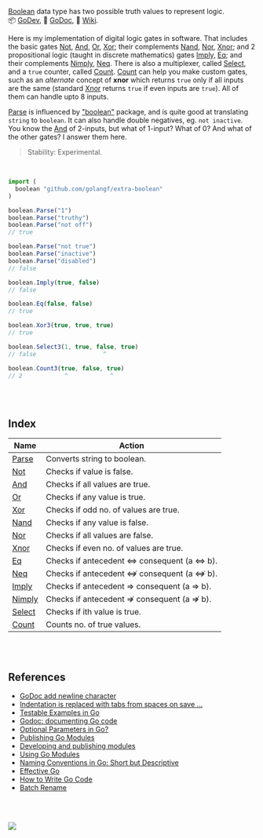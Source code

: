 [Boolean] data type has two possible truth values to represent logic.<br>
:package: [GoDev](https://pkg.go.dev/github.com/golangf/extra-boolean),
:newspaper: [GoDoc](https://pkg.go.dev/github.com/golangf/extra-boolean#section-documentation),
:blue_book: [Wiki](https://github.com/golangf/extra-boolean/wiki).

Here is my implementation of digital logic gates in software. That includes
the basic gates [Not], [And], [Or], [Xor]; their complements [Nand], [Nor],
[Xnor]; and 2 propositional logic (taught in discrete mathematics) gates
[Imply], [Eq]; and their complements [Nimply], [Neq]. There is also a
multiplexer, called [Select], and a `true` counter, called [Count]. [Count]
can help you make custom gates, such as an *alternate* concept of **xnor**
which returns `true` only if all inputs are the same (standard [Xnor] returns
`true` if even inputs are `true`). All of them can handle upto 8 inputs.

[Parse] is influenced by ["boolean"] package, and is quite good at translating
`string` to `boolean`. It can also handle double negatives, eg. `not inactive`.
You know the [And] of 2-inputs, but what of 1-input? What of 0? And what of
the other gates? I answer them here.

> Stability: Experimental.

<br>

```javascript
import (
  boolean "github.com/golangf/extra-boolean"
)

boolean.Parse("1")
boolean.Parse("truthy")
boolean.Parse("not off")
// true

boolean.Parse("not true")
boolean.Parse("inactive")
boolean.Parse("disabled")
// false

boolean.Imply(true, false)
// false

boolean.Eq(false, false)
// true

boolean.Xor3(true, true, true)
// true

boolean.Select3(1, true, false, true)
// false                   ^

boolean.Count3(true, false, true)
// 2            ^            ^
```

<br>
<br>


## Index

| Name     | Action                                     |
| -------- | ------------------------------------------ |
| [Parse]  | Converts string to boolean.                |
| [Not]    | Checks if value is false.                  |
| [And]    | Checks if all values are true.             |
| [Or]     | Checks if any value is true.               |
| [Xor]    | Checks if odd no. of values are true.      |
| [Nand]   | Checks if any value is false.              |
| [Nor]    | Checks if all values are false.            |
| [Xnor]   | Checks if even no. of values are true.     |
| [Eq]     | Checks if antecedent ⇔ consequent (a ⇔ b). |
| [Neq]    | Checks if antecedent ⇎ consequent (a ⇎ b). |
| [Imply]  | Checks if antecedent ⇒ consequent (a ⇒ b). |
| [Nimply] | Checks if antecedent ⇏ consequent (a ⇏ b). |
| [Select] | Checks if ith value is true.               |
| [Count]  | Counts no. of true values.                 |

<br>
<br>


## References

- [GoDoc add newline character](https://stackoverflow.com/q/51641640/1413259)
- [Indentation is replaced with tabs from spaces on save ...](https://github.com/microsoft/vscode-go/issues/1930)
- [Testable Examples in Go](https://blog.golang.org/examples)
- [Godoc: documenting Go code](https://blog.golang.org/godoc)
- [Optional Parameters in Go?](https://stackoverflow.com/q/2032149/1413259)
- [Publishing Go Modules](https://blog.golang.org/publishing-go-modules)
- [Developing and publishing modules](https://golang.org/doc/modules/developing)
- [Using Go Modules](https://blog.golang.org/using-go-modules)
- [Naming Conventions in Go: Short but Descriptive](https://betterprogramming.pub/naming-conventions-in-go-short-but-descriptive-1fa7c6d2f32a)
- [Effective Go](https://golang.org/doc/effective_go)
- [How to Write Go Code](https://golang.org/doc/code)
- [Batch Rename](https://marketplace.visualstudio.com/items?itemName=JannisX11.batch-rename-extension)

<br>
<br>

[![](https://img.youtube.com/vi/6mMK6iSZsAs/maxresdefault.jpg)](https://www.youtube.com/watch?v=6mMK6iSZsAs)

[Boolean]: https://pkg.go.dev/builtin#bool
["boolean"]: https://www.npmjs.com/package/boolean
[Parse]: https://github.com/golangf/extra-boolean/wiki/Parse
[Xor]: https://github.com/golangf/extra-boolean/wiki/Xor
[Not]: https://github.com/golangf/extra-boolean/wiki/Not
[And]: https://github.com/golangf/extra-boolean/wiki/And
[Or]: https://github.com/golangf/extra-boolean/wiki/Or
[Nand]: https://github.com/golangf/extra-boolean/wiki/Nand
[Nor]: https://github.com/golangf/extra-boolean/wiki/Nor
[Xnor]: https://github.com/golangf/extra-boolean/wiki/Xnor
[Eq]: https://github.com/golangf/extra-boolean/wiki/Eq
[Imply]: https://github.com/golangf/extra-boolean/wiki/Imply
[Nimply]: https://github.com/golangf/extra-boolean/wiki/Nimply
[Select]: https://github.com/golangf/extra-boolean/wiki/Select
[Count]: https://github.com/golangf/extra-boolean/wiki/Count
[Neq]: https://github.com/golangf/extra-boolean/wiki/Neq
